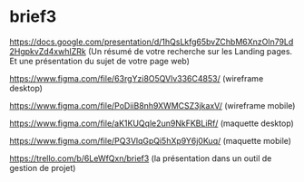 # brief3
https://docs.google.com/presentation/d/1hQsLkfg65bvZChbM6XnzOln79Ld2HgpkvZd4xwhIZRk 
(Un résumé de votre recherche sur les Landing pages. Et une présentation du sujet de votre page web)

https://www.figma.com/file/63rgYzi8O5QVlv336C4853/ (wireframe desktop)

https://www.figma.com/file/PoDiiB8nh9XWMCSZ3jkaxV/ (wireframe mobile)

https://www.figma.com/file/aK1KUQqle2un9NkFKBLiRf/ (maquette desktop)

https://www.figma.com/file/PQ3VlqGpQi5hXp9Y6j0Kuq/ (maquette mobile)


https://trello.com/b/6LeWfQxn/brief3 (la présentation dans un outil de gestion de projet)
